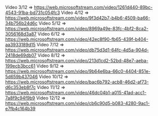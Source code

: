 Video 3/12 => https://web.microsoftstream.com/video/1261d440-89bc-4543-91ba-bd731c054fc3 
Video 4/12 => https://web.microsoftstream.com/video/9f3d42b7-b4b6-4509-ba66-34b756b24d6c 
Video 5/12 => https://web.microsoftstream.com/video/8969a49e-83fc-4bf2-8ca2-3056168d3a87 
Video 6/12 => https://web.microsoftstream.com/video/42ec8f90-fb65-439f-b404-aa3933189d15 
Video 7/12 => https://web.microsoftstream.com/video/db75d3d1-64fc-4d5a-904d-2418de69db07 
Video 8/12 => https://web.microsoftstream.com/video/213d1cd2-52bd-48e7-aeba-199ecb3bcc61 
Video 9/12 => https://web.microsoftstream.com/video/9b64e6ba-66c0-4404-851e-5d659b437046 
Video 10/12 => https://web.microsoftstream.com/video/bac6b792-acb8-46d2-af73-d6c353eb8f7c 
Video 11/12 => https://web.microsoftstream.com/video/46dc04b1-a015-41ad-acc1-7a8f9c94f9b9
Video 12/12 => https://web.microsoftstream.com/video/cb6c90d5-b083-4280-9ac1-e7fb4c164b39 